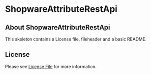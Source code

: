 # ShopwareAttributeRestApi
## About ShopwareAttributeRestApi
This skeleton contains a License file, fileheader and a basic README.

## License

Please see [License File](LICENSE) for more information.
